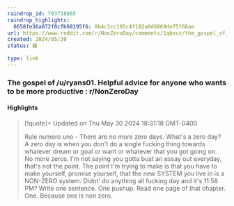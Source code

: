 ```yaml
---
raindrop_id: 793738865
raindrop_highlights:
  6658fe36a072f8cfb68195f6: 8b4c1cc195c4f102a8d6869de75f68ae
url: https://www.reddit.com/r/NonZeroDay/comments/1qbxvz/the_gospel_of_uryans01_helpful_advice_for_anyone/
created: 2024/05/30
status: 🟥

type: link
---
```



### The gospel of /u/ryans01. Helpful advice for anyone who wants to be more productive : r/NonZeroDay



#### Highlights

> [!quote]+ Updated on Thu May 30 2024 18:31:18 GMT-0400
>
> Rule numero uno - There are no more zero days. What&#39;s a zero day? A zero day is when you don&#39;t do a single fucking thing towards whatever dream or goal or want or whatever that you got going on. No more zeros. I&#39;m not saying you gotta bust an essay out everyday, that&#39;s not the point. The point I&#39;m trying to make is that you have to make yourself, promise yourself, that the new SYSTEM you live in is a NON-ZERO system. Didnt&#39; do anything all fucking day and it&#39;s 11:58 PM? Write one sentence. One pushup. Read one page of that chapter. One. Because one is non zero.

